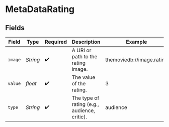 # MetaDataRating


## Fields

| Field                                        | Type                                         | Required                                     | Description                                  | Example                                      |
| -------------------------------------------- | -------------------------------------------- | -------------------------------------------- | -------------------------------------------- | -------------------------------------------- |
| `image`                                      | *String*                                     | :heavy_check_mark:                           | A URI or path to the rating image.           | themoviedb://image.rating                    |
| `value`                                      | *float*                                      | :heavy_check_mark:                           | The value of the rating.                     | 3                                            |
| `type`                                       | *String*                                     | :heavy_check_mark:                           | The type of rating (e.g., audience, critic). | audience                                     |